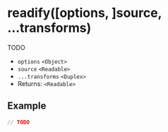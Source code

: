 # readify([options, ]source, ...transforms)

TODO

- `options` `<Object>`
- `source` `<Readable>`
- `...transforms` `<Duplex>`
- Returns: `<Readable>`

## Example

```javascript
// TODO
```
